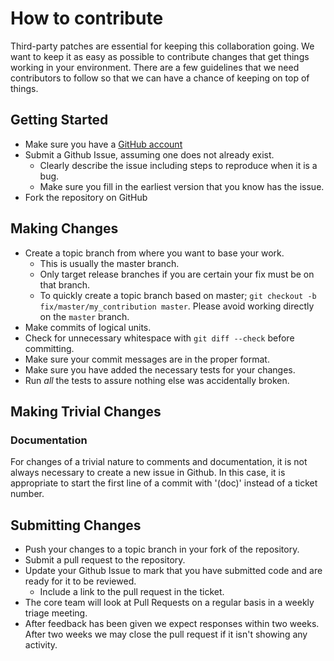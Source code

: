 # How to contribute

Third-party patches are essential for keeping this collaboration going.  We want to keep it as easy as possible to contribute changes that
get things working in your environment. There are a few guidelines that we
need contributors to follow so that we can have a chance of keeping on
top of things.

## Getting Started

* Make sure you have a [GitHub account](https://github.com/signup/free)
* Submit a Github Issue, assuming one does not already exist.
  * Clearly describe the issue including steps to reproduce when it is a bug.
  * Make sure you fill in the earliest version that you know has the issue.
* Fork the repository on GitHub

## Making Changes

* Create a topic branch from where you want to base your work.
  * This is usually the master branch.
  * Only target release branches if you are certain your fix must be on that
    branch.
  * To quickly create a topic branch based on master; `git checkout -b
    fix/master/my_contribution master`. Please avoid working directly on the
    `master` branch.
* Make commits of logical units.
* Check for unnecessary whitespace with `git diff --check` before committing.
* Make sure your commit messages are in the proper format.
* Make sure you have added the necessary tests for your changes.
* Run _all_ the tests to assure nothing else was accidentally broken.

## Making Trivial Changes

### Documentation

For changes of a trivial nature to comments and documentation, it is not
always necessary to create a new issue in Github. In this case, it is
appropriate to start the first line of a commit with '(doc)' instead of
a ticket number.

## Submitting Changes

* Push your changes to a topic branch in your fork of the repository.
* Submit a pull request to the repository.
* Update your Github Issue to mark that you have submitted code and are ready for it to be reviewed.
  * Include a link to the pull request in the ticket.
* The core team will look at Pull Requests on a regular basis in a weekly triage meeting.
* After feedback has been given we expect responses within two weeks. After two
  weeks we may close the pull request if it isn't showing any activity.